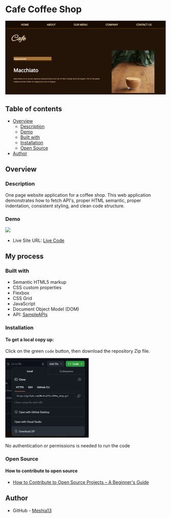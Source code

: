 # Cafe Coffee Shop

<img src="assets/images/Screenshot.png">

## Table of contents

- [Overview](#overview)
  - [Description](#description)
  - [Demo](#demo)
  - [Built with](#built-with)
  - [Installation](#installation)
  - [Open Source](#open-source)
- [Author](#author)


## Overview

### Description

One page website application for a coffee shop. This web application demonstrates how to fetch API's, proper HTML semantic, proper indentation, consistent styling, and clean code structure.

### Demo

<img src="assets/misc/demo.gif">

- Live Site URL: [Live Code](https://meshia13.github.io/coffee_shop/)

## My process

### Built with

- Semantic HTML5 markup
- CSS custom properties
- Flexbox
- CSS Grid
- JavaScript
- Document Object Model (DOM)
- API: [SampleAPIs](https://sampleapis.com/api-list/coffee)

### Installation

#### To get a local copy up:
Click on the green ` code ` button, then download the repository Zip file.


<img src="assets/images/zip.png" height="250" wwidth="200">

No authentication or permissions is needed to run the code

### Open Source
#### How to contribute to open source

- [How to Contribute to Open Source Projects – A Beginner's Guide](https://www.freecodecamp.org/news/how-to-contribute-to-open-source-projects-beginners-guide/)


## Author

- GitHub - [Meshia13](https://github.com/Meshia13)

